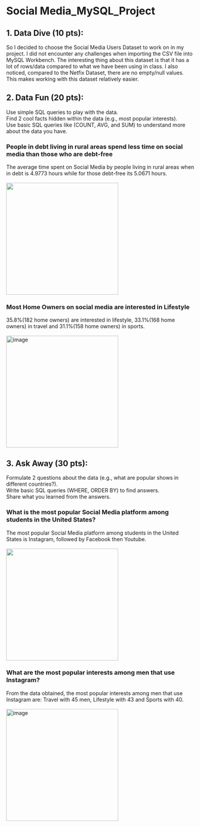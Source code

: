 # Social Media_MySQL_Project 

<h2>1. Data Dive (10 pts):</h2>

So I decided to choose the Social Media Users Dataset to work on in my project. I did not encounter any challenges when importing the CSV file into MySQL Workbench.
The interesting thing about this dataset is that it has a lot of rows/data compared to what we have been using in class. I also noticed, compared to the Netfix Dataset, there are no empty/null values. This makes working with this dataset relatively easier.<br>



<h2>2. Data Fun (20 pts):</h2>

Use simple SQL queries to play with the data.<br>
Find 2 cool facts hidden within the data (e.g., most popular interests).<br>
Use basic SQL queries like (COUNT, AVG, and SUM) to understand more about the data you have.

<h3>People in debt living in rural areas spend less time on social media than those who are debt-free</h3>
The average time spent on Social Media by people living in rural areas when in debt is 4.9773 hours while for those debt-free its 5.0671 hours.
<br><br>
<image width=300 height=300 src="https://github.com/KaKaCodes1/SocialMedia_MySQL_Project/assets/139960971/dcdf4059-6d7d-45ab-8f49-c10c63797310">

<h3>Most Home Owners on social media are interested in Lifestyle</h3>
35.8%(182 home owners) are interested in lifestyle, 33.1%(168 home owners) in travel and 31.1%(158 home owners) in sports.
<br> <br>
<img width=300 height=300 alt="image" src="https://github.com/KaKaCodes1/SocialMedia_MySQL_Project/assets/139960971/b5117aee-f3dc-47b9-a678-bce58e47f638">

<h2>3. Ask Away (30 pts):</h2>

Formulate 2 questions about the data (e.g., what are popular shows in different countries?).<br>
Write basic SQL queries (WHERE, ORDER BY) to find answers.<br>
Share what you learned from the answers.

<h3>What is the most popular Social Media platform among students in the United States?</h3>
The most popular Social Media platform among students in the United States is Instagram, followed by Facebook then Youtube.
<br> <br>
<image width=300 src="https://github.com/KaKaCodes1/SocialMedia_MySQL_Project/assets/139960971/327347a3-d924-40c9-ab03-aaf0b1c7dd4c">


<h3>What are the most popular interests among men that use Instagram? </h3>
From the data obtained, the most popular interests among men that use Instagram are: Travel with 45 men, Lifestyle with 43 and Sports with 40.
<br> <br>
<img width=300 alt="image" src="https://github.com/KaKaCodes1/SocialMedia_MySQL_Project/assets/139960971/367e53eb-1f00-4e82-9451-7611529fa868">


